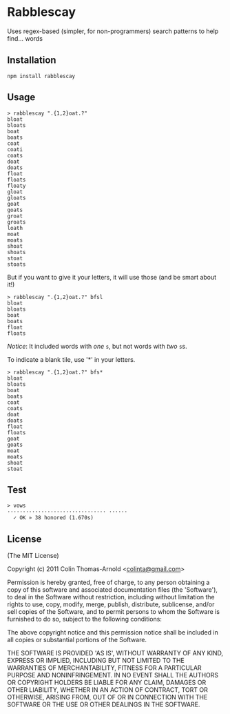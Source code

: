 
# Rabblescay

  Uses regex-based (simpler, for non-programmers) search patterns to help find... words

## Installation

    npm install rabblescay

## Usage

    > rabblescay ".{1,2}oat.?"
    bloat
    bloats
    boat
    boats
    coat
    coati
    coats
    doat
    doats
    float
    floats
    floaty
    gloat
    gloats
    goat
    goats
    groat
    groats
    loath
    moat
    moats
    shoat
    shoats
    stoat
    stoats

But if you want to give it your letters, it will use those (and be smart about it!)

    > rabblescay ".{1,2}oat.?" bfsl
    bloat
    bloats
    boat
    boats
    float
    floats

*Notice*: It included words with *one* `s`, but not words with *two* `s`s.

To indicate a blank tile, use '*' in your letters.

    > rabblescay ".{1,2}oat.?" bfs*
    bloat
    bloats
    boat
    boats
    coat
    coats
    doat
    doats
    float
    floats
    goat
    goats
    moat
    moats
    shoat
    stoat

## Test

    > vows
    ································ ······
      ✓ OK » 38 honored (1.670s)

## License

(The MIT License)

Copyright (c) 2011 Colin Thomas-Arnold &lt;colinta@gmail.com&gt;

Permission is hereby granted, free of charge, to any person obtaining
a copy of this software and associated documentation files (the
'Software'), to deal in the Software without restriction, including
without limitation the rights to use, copy, modify, merge, publish,
distribute, sublicense, and/or sell copies of the Software, and to
permit persons to whom the Software is furnished to do so, subject to
the following conditions:

The above copyright notice and this permission notice shall be
included in all copies or substantial portions of the Software.

THE SOFTWARE IS PROVIDED 'AS IS', WITHOUT WARRANTY OF ANY KIND,
EXPRESS OR IMPLIED, INCLUDING BUT NOT LIMITED TO THE WARRANTIES OF
MERCHANTABILITY, FITNESS FOR A PARTICULAR PURPOSE AND NONINFRINGEMENT.
IN NO EVENT SHALL THE AUTHORS OR COPYRIGHT HOLDERS BE LIABLE FOR ANY
CLAIM, DAMAGES OR OTHER LIABILITY, WHETHER IN AN ACTION OF CONTRACT,
TORT OR OTHERWISE, ARISING FROM, OUT OF OR IN CONNECTION WITH THE
SOFTWARE OR THE USE OR OTHER DEALINGS IN THE SOFTWARE.